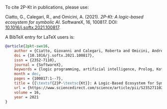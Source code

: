 To cite 2P-Kt in publications, please use:

Ciatto, G., Calegari, R., and Omicini, A. (2021). _2P-Kt: A logic-based ecosystem for symbolic AI_. SoftwareX, 16, 100817.
DOI: [10.1016/j.softx.2021.100817](https://doi.org/10.1016/j.softx.2021.100817).

A BibTeX entry for LaTeX users is:
```bibtex
@article{2pkt-swx16,
	author = {Ciatto, Giovanni and Calegari, Roberta and Omicini, Andrea},
	doi = {10.1016/j.softx.2021.100817},
	issn = {2352-7110},
	journal = {SoftwareX},
	keywords = {logic programming, artificial intelligence, Prolog, Kotlin, tuProlog},
	month = dec,
	pages = {100817:1--7},
	title = {{\textsf{2}P-\textsc{Kt}}: A Logic-Based Ecosystem for Symbolic {AI}},
	url = {https://www.sciencedirect.com/science/article/pii/S2352711021001126},
	volume = 16,
	year = 2021
}
```
